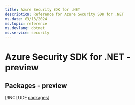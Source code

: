 ```yaml
---
title: Azure Security SDK for .NET
description: Reference for Azure Security SDK for .NET
ms.date: 03/13/2024
ms.topic: reference
ms.devlang: dotnet
ms.service: security
---
```

# Azure Security SDK for .NET - preview
## Packages - preview
[!INCLUDE [packages](security-index.md)]